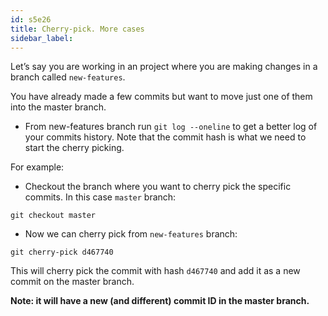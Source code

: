 ```yaml
---
id: s5e26
title: Cherry-pick. More cases
sidebar_label:
---
```


Let’s say you are working in an project where you are making changes in a branch called `new-features`.

You have already made a few commits but want to move just one of them into the master branch.

 - From new-features branch run `git log --oneline`  to get a better log of your commits history.
 Note that the commit hash is what we need to start the cherry picking.


 For example:

 - Checkout the branch where you want to cherry pick the specific commits. In this case `master` branch:

 `git checkout master`

 - Now we can cherry pick from `new-features` branch:

 `git cherry-pick d467740`

 This will cherry pick the commit with hash `d467740` and add it as a new commit on the master branch.

 **Note: it will have a new (and different) commit ID in the master branch.**
